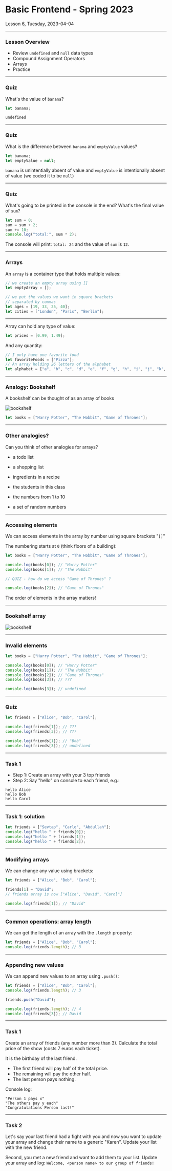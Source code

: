 <!-- .slide: id="lesson6" -->

# Basic Frontend - Spring 2023

Lesson 6, Tuesday, 2023-04-04

<!-- This references the lesson 13 from js-berlin-2022-fall, removing loop references -->

---

### Lesson Overview

* Review `undefined` and `null` data types
* Compound Assignment Operators
* Arrays
* Practice

---

### Quiz

What's the value of `banana`?

```js
let banana;
```

`undefined`
<!-- .element: class="fragment" -->

---

### Quiz

What is the difference between `banana` and `emptyValue` values?

```js
let banana;
let emptyValue = null;
```

`banana` is unintentially absent of value and `emptyValue` is intentionally absent of value (we coded it to be `null`)
<!-- .element: class="fragment" -->

---

### Quiz

What's going to be printed in the console in the end? What's the final value of `sum`?

```js
let sum = 0;
sum = sum + 2;
sum += 10;
console.log("total:", sum * 2);
```

The console will print: `total: 24` and the value of `sum` is `12`.
<!-- .element: class="fragment" -->

---

### Arrays

An `array` is a container type that holds multiple values:

```js
// we create an empty array using []
let emptyArray = [];

// we put the values we want in square brackets
// separated by commas
let ages = [19, 33, 25, 40];
let cities = ["London", "Paris", "Berlin"];
```

---

Array can hold any type of value:

```js
let prices = [0.99, 1.49];
```

And any quantity:
```js
// I only have one favorite food
let favoriteFoods = ["Pizza"];
// An array holding 26 letters of the alphabet
let alphabet = ["a", "b", "c", "d", "e", "f", "g", "h", "i", "j", "k", "l"]; //TODO
```

---

### Analogy: Bookshelf

A bookshelf can be thought of as an array of books

![bookshelf](images/bookshelf.jpg)

```js
let books = ["Harry Potter", "The Hobbit", "Game of Thrones"];
```

---

### Other analogies?

Can you think of other analogies for arrays?

- a todo list
<!-- .element: class="fragment" -->
- a shopping list
<!-- .element: class="fragment" -->
- ingredients in a recipe
<!-- .element: class="fragment" -->
- the students in this class
<!-- .element: class="fragment" -->
- the numbers from 1 to 10
<!-- .element: class="fragment" -->
- a set of random numbers
<!-- .element: class="fragment" -->

---

### Accessing elements

We can access elements in the array by number using square brackets "`[]`"

The numbering starts at `0` (think floors of a building):

```js
let books = ["Harry Potter", "The Hobbit", "Game of Thrones"];

console.log(books[0]); // "Harry Potter"
console.log(books[1]); // "The Hobbit"

// QUIZ - how do we access "Game of Thrones" ?
```

```js
console.log(books[2]); // "Game of Thrones"
```
<!-- .element: class="fragment" -->
The order of elements in the array matters!
<!-- .element: class="fragment" -->


---

### Bookshelf array

![bookshelf](images/array_bookshelf_0.png)

---

### Invalid elements

```js
let books = ["Harry Potter", "The Hobbit", "Game of Thrones"];

console.log(books[0]); // "Harry Potter"
console.log(books[1]); // "The Hobbit"
console.log(books[2]); // "Game of Thrones"
console.log(books[3]); // ???
```

```js
console.log(books[3]); // undefined
```
<!-- .element: class="fragment" -->

---

### Quiz

```js
let friends = ["Alice", "Bob", "Carol"];

console.log(friends[1]); // ???
console.log(friends[3]); // ???
```

```js
console.log(friends[1]); // "Bob"
console.log(friends[3]); // undefined
```
<!-- .element: class="fragment" -->

---

### Task 1

* Step 1: Create an array with your 3 top friends
* Step 2: Say "hello" on console to each friend, e.g.:

```plaintext
hello Alice
hello Bob
hello Carol
```

---

### Task 1: solution

```js
let friends = ["Sevtap", "Carlo", "Abdullah"];
console.log("hello " + friends[0]);
console.log("hello " + friends[1]);
console.log("hello " + friends[2]);
```

---

### Modifying arrays

We can change any value using brackets:

```js
let friends = ["Alice", "Bob", "Carol"];

friends[1] = "David";
// friends array is now ["Alice", "David", "Carol"]

console.log(friends[1]); // "David"
```

---

### Common operations: array length

We can get the length of an array with the `.length` property:

```js
let friends = ["Alice", "Bob", "Carol"];
console.log(friends.length); // 3
```

---

### Appending new values

We can append new values to an array using `.push()`:

```js
let friends = ["Alice", "Bob", "Carol"];
console.log(friends.length); // 3

friends.push("David");

console.log(friends.length); // 4
console.log(friends[3]); // David
```

---

### Task 1
Create an array of friends (any number more than 3). Calculate the total price of the show (costs 7 euros each ticket).

It is the birthday of the last friend.

- The first friend will pay half of the total price.
- The remaining will pay the other half.
- The last person pays nothing.

Console log:

```
"Person 1 pays x"
"The others pay y each"
"Congratulations Person last!"
```

---

### Task 2
Let's say your last friend had a fight with you and now you want to update your array and change their name to a generic "Karen".
Update your list with the new friend.

Second, you met a new friend and want to add them to your list. Update your array and log: `Welcome, <person name> to our group of friends!`
